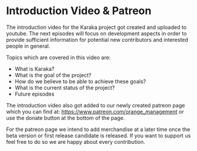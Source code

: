 # Introduction Video & Patreon

The introduction video for the Karaka project got created and uploaded to youtube. The next episodes will focus on development aspects in order to provide sufficient information for potential new contributors and interested people in general.

Topics which are covered in this video are:

* What is Karaka?
* What is the goal of the project?
* How do we believe to be able to achieve these goals?
* What is the current status of the project?
* Future episodes

The introduction video also got added to our newly created patreon page which you can find at: https://www.patreon.com/orange_management or use the donate button at the bottom of the page.

For the patreon page we intend to add merchandise at a later time once the beta version or first release candidate is released. If you want to support us feel free to do so we are happy about every contribution.